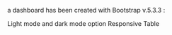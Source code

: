 a dashboard has been created with Bootstrap v.5.3.3 :

Light mode and dark mode option
Responsive
Table
